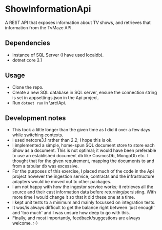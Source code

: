 # ShowInformationApi

A REST API that exposes information about TV shows, and retrieves that information
from the TvMaze API.

## Dependencies

- Instance of SQL Server (I have used localdb).
- dotnet core 3.1

## Usage

- Clone the repo.
- Create a new SQL database in SQL server, ensure the connection string is 
set in appsettings.json in the Api project.
- Run `dotnet run` in \src\Api.

## Development notes

- This took a little longer than the given time as I did it over a few days
while switching contexts.
- I used netcore3.1 rather than 2.2; I hope this is ok.
- I implemented a simple, home-spun SQL document store to store each Show as a document.
This is not optimal; it would have been preferable to use an established document db
like CosmosDb, MongoDb etc. I thought that for the given requirement, mapping the
documents to and from a tabular db was excessive.
- For the purposes of this exercise, I placed much of the code in the Api project
however the ingestion service, contracts and the infrastructure adapters would be moved
out to other packages.
- I am not happy with how the ingestor service works; it retrieves all the source
and their cast information data before returning/persisting. With more time I
would change it so that it did these one at a time.
- I kept unit tests to a minimum and mainly focussed on integration tests.
- It was/is always difficult to get the balance right between 'just enough'
and 'too much' and I was unsure how deep to go with this.
- Finally, and most importantly, feedback/suggestions are always welcome. :-)
